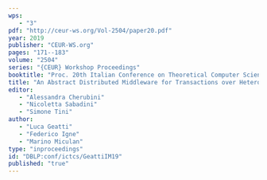 ```yaml
---
wps: 
   - "3"
pdf: "http://ceur-ws.org/Vol-2504/paper20.pdf"
year: 2019
publisher: "CEUR-WS.org"
pages: "171--183"
volume: "2504"
series: "{CEUR} Workshop Proceedings"
booktitle: "Proc. 20th Italian Conference on Theoretical Computer Science, ICTCS 2019"
title: "An Abstract Distributed Middleware for Transactions over Heterogeneous Stores"
editor: 
   - "Alessandra Cherubini"
   - "Nicoletta Sabadini"
   - "Simone Tini"
author: 
   - "Luca Geatti"
   - "Federico Igne"
   - "Marino Miculan"
type: "inproceedings"
id: "DBLP:conf/ictcs/GeattiIM19"
published: "true"
---
```

